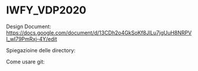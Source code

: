 # IWFY_VDP2020

Design Document:
https://docs.google.com/document/d/13CDh2o4GkSoKf8JlLu7jgUuH8NRPVI_wI79PmRxj-4Y/edit

Spiegazioine delle directory:

Come usare git:
